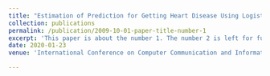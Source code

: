 ```yaml
---
title: "Estimation of Prediction for Getting Heart Disease Using Logistic Regression Model of Machine Learning,"
collection: publications
permalink: /publication/2009-10-01-paper-title-number-1
excerpt: 'This paper is about the number 1. The number 2 is left for future work.'
date: 2020-01-23
venue: 'International Conference on Computer Communication and Informatics (ICCCI-2020)-IEEE'

---
```

